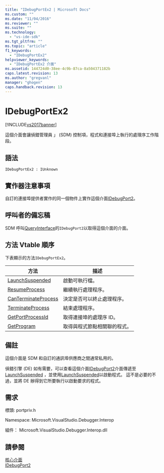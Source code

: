```yaml
---
title: "IDebugPortEx2 | Microsoft Docs"
ms.custom: ""
ms.date: "11/04/2016"
ms.reviewer: ""
ms.suite: ""
ms.technology: 
  - "vs-ide-sdk"
ms.tgt_pltfrm: ""
ms.topic: "article"
f1_keywords: 
  - "IDebugPortEx2"
helpviewer_keywords: 
  - "IDebugPortEx2 介面"
ms.assetid: 144724d0-38ee-4c9b-87ca-8a504371182b
caps.latest.revision: 13
ms.author: "gregvanl"
manager: "ghogen"
caps.handback.revision: 13
---
```

# IDebugPortEx2
[!INCLUDE[vs2017banner](../../../code-quality/includes/vs2017banner.md)]

這個介面會讓偵錯管理員 」 \(SDM\) 控制項，程式和連接埠上執行的處理序工作階段。  
  
## 語法  
  
```  
IDebugPortEx2 : IUnknown  
```  
  
## 實作器注意事項  
 自訂的連接埠提供者實作的同一個物件上實作這個介面[IDebugPort2](../../../extensibility/debugger/reference/idebugport2.md)。  
  
## 呼叫者的備忘稿  
 SDM 呼叫[QueryInterface](/visual-cpp/atl/queryinterface)的`IDebugPort2`以取得這個介面的介面。  
  
## 方法 Vtable 順序  
 下表顯示的方法`IDebugPortEx2`。  
  
|方法|描述|  
|--------|--------|  
|[LaunchSuspended](../../../extensibility/debugger/reference/idebugportex2-launchsuspended.md)|啟動可執行檔。|  
|[ResumeProcess](../../../extensibility/debugger/reference/idebugportex2-resumeprocess.md)|繼續執行處理程序。|  
|[CanTerminateProcess](../../../extensibility/debugger/reference/idebugportex2-canterminateprocess.md)|決定是否可以終止處理程序。|  
|[TerminateProcess](../../../extensibility/debugger/reference/idebugportex2-terminateprocess.md)|結束處理程序。|  
|[GetPortProcessId](../../../extensibility/debugger/reference/idebugportex2-getportprocessid.md)|取得連接埠的處理序 ID。|  
|[GetProgram](../../../extensibility/debugger/reference/idebugportex2-getprogram.md)|取得與程式節點相關聯的程式。|  
  
## 備註  
 這個介面是 SDM 和自訂的通訊埠供應商之間通常私用的。  
  
 偵錯引擎 \(DE\) 如有需要，可以查看這個介面[IDebugPort2](../../../extensibility/debugger/reference/idebugport2.md)介面傳遞至[LaunchSuspended](../../../extensibility/debugger/reference/idebugenginelaunch2-launchsuspended.md) ，並使用[LaunchSuspended](../../../extensibility/debugger/reference/idebugportex2-launchsuspended.md)以啟動程式。  這不是必要的不過，並將 DE 辦得到它所要執行以啟動要求的程式。  
  
## 需求  
 標頭: portpriv.h  
  
 Namespace: Microsoft.VisualStudio.Debugger.Interop  
  
 組件： Microsoft.VisualStudio.Debugger.Interop.dll  
  
## 請參閱  
 [核心介面](../../../extensibility/debugger/reference/core-interfaces.md)   
 [IDebugPort2](../../../extensibility/debugger/reference/idebugport2.md)